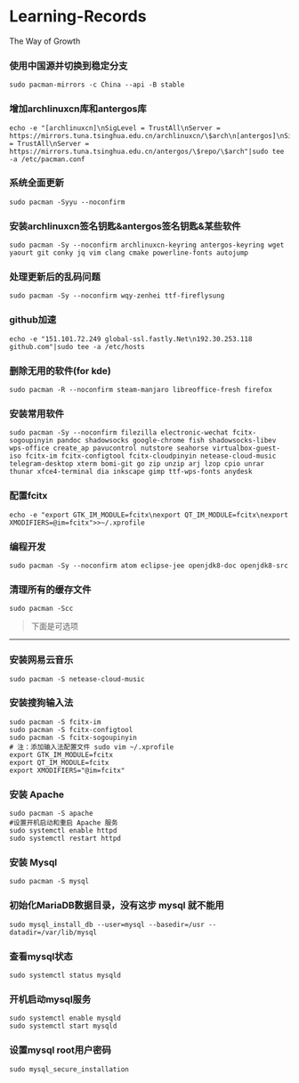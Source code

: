 # Learning-Records
The Way of Growth

### 使用中国源并切换到稳定分支

```
sudo pacman-mirrors -c China --api -B stable
```

### 增加archlinuxcn库和antergos库

```
echo -e "[archlinuxcn]\nSigLevel = TrustAll\nServer = https://mirrors.tuna.tsinghua.edu.cn/archlinuxcn/\$arch\n[antergos]\nSigLevel = TrustAll\nServer = https://mirrors.tuna.tsinghua.edu.cn/antergos/\$repo/\$arch"|sudo tee -a /etc/pacman.conf
```

### 系统全面更新
```
sudo pacman -Syyu --noconfirm
```

### 安装archlinuxcn签名钥匙&antergos签名钥匙&某些软件
```
sudo pacman -Sy --noconfirm archlinuxcn-keyring antergos-keyring wget yaourt git conky jq vim clang cmake powerline-fonts autojump
```

### 处理更新后的乱码问题
```
sudo pacman -Sy --noconfirm wqy-zenhei ttf-fireflysung
```

### github加速
```
echo -e "151.101.72.249 global-ssl.fastly.Net\n192.30.253.118 github.com"|sudo tee -a /etc/hosts
```


### 删除无用的软件(for kde)
```
sudo pacman -R --noconfirm steam-manjaro libreoffice-fresh firefox
```


### 安装常用软件
```
sudo pacman -Sy --noconfirm filezilla electronic-wechat fcitx-sogoupinyin pandoc shadowsocks google-chrome fish shadowsocks-libev wps-office create_ap pavucontrol nutstore seahorse virtualbox-guest-iso fcitx-im fcitx-configtool fcitx-cloudpinyin netease-cloud-music telegram-desktop xterm bomi-git go zip unzip arj lzop cpio unrar thunar xfce4-terminal dia inkscape gimp ttf-wps-fonts anydesk
```


### 配置fcitx
```
echo -e "export GTK_IM_MODULE=fcitx\nexport QT_IM_MODULE=fcitx\nexport XMODIFIERS=@im=fcitx">>~/.xprofile
```



### 编程开发
```
sudo pacman -Sy --noconfirm atom eclipse-jee openjdk8-doc openjdk8-src 
```

### 清理所有的缓存文件
```
sudo pacman -Scc 
```

> 下面是可选项
---

### 安装网易云音乐

```
sudo pacman -S netease-cloud-music
```

### 安装搜狗输入法

```
sudo pacman -S fcitx-im
sudo pacman -S fcitx-configtool
sudo pacman -S fcitx-sogoupinyin
# 注：添加输入法配置文件 sudo vim ~/.xprofile
export GTK_IM_MODULE=fcitx
export QT_IM_MODULE=fcitx
export XMODIFIERS="@im=fcitx"
```

### 安装 Apache
```
sudo pacman -S apache
#设置开机启动和重启 Apache 服务
sudo systemctl enable httpd
sudo systemctl restart httpd
```

### 安装 Mysql
```
sudo pacman -S mysql
```

### 初始化MariaDB数据目录，没有这步 mysql 就不能用
```
sudo mysql_install_db --user=mysql --basedir=/usr --datadir=/var/lib/mysql
```

### 查看mysql状态
```
sudo systemctl status mysqld
```

### 开机启动mysql服务
```
sudo systemctl enable mysqld
sudo systemctl start mysqld
```
### 设置mysql root用户密码
```
sudo mysql_secure_installation
```
